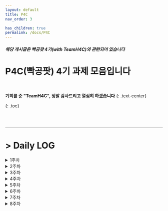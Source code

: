 ```yaml
---
layout: default
title: P4C
nav_order: 3

has_children: true
permalink: /docs/P4C
---
```


##### 해당 게시글은 빡공팟 4기(with TeamH4C)와 관련되어 있습니다

# P4C(빡공팟) 4기 과제 모음입니다
<br>

**기회를 준 "TeamH4C", 정말 감사드리고 열심히 하겠습니다**
{: .text-center}

{: .toc}

<br><br>

-----

# > Daily LOG

<details>
<summary>1주차</summary>
<div markdown="1">
## Day 1. 시작

첫 과제이고 이제 시작이라 의욕이 넘친다.  
다 해냈으면 좋겠다.

<br><br>

## Day 2

하나를 하더라도 최선을 다하자.  
개발을 구상하는 단계도 재밌는 것 같다.

<br><br>

## Day 3

HTML의 첫걸음을 떼기 시작했다.  
다음은 php이다.

<br><br>

## Day 4

php...php...php...?

<br><br>

## Day 5

그간 조금씩 쌓아온 지식들이 도움이 된다.  
느려도 재밌다.

<br><br>

## Day  6

배울수록 빨리 내껄 만들고 싶은 욕구가 든다.  

<br><br>

## Day  7

진행해야할 전체적인 틀이 보인다.  
도착해야할 섬의 윤곽이 보이기 시작한 느낌이다.

</div>
</details>

<details>
<summary>2주차</summary>
<div markdown="1">



## Day 8

개발이라는 것을 시작해보니 알겠다.  
나는 재능이 없다 ㅋㅋ..

<br><br>

## Day 9

못해서 재밌는 건지 이게 재밌는 건지  
뭔가 만들어지는게 재밌긴 하다.

<br><br>

## Day 10

만들면 만들수록 오기가 생긴다.  
만들 수 있겠지..?ㅋㅋ

<br><br>

## Day 11

디자이너는 참 대단한 사람들이구나  

<br><br>

## Day 12

띠용 x3

<br><br>

## Day 13

삽질하는 과정이 있기에 성장할 수 있다고 생각은 한다.  
그러나 의지도 꺽이는 중...

<br><br>

## Day 14

시간이 참 빠르다.  
뭐지?

</div>
</details>

<details>
<summary>3주차</summary>
<div markdown="1">

## Day 15

뇌절 1일차: 얘는 되는데 난 왜 안돼

<br><br>

## Day 16

뇌절 2일차: 진짜 안돼?

<br><br>

## Day 17

뇌절 3일차: 안되는거구나!

<br><br>

## Day 18

실패는 다음 시작의 다른 말

<br><br>

## Day 19

서울 집값이 너무 비싸..

<br><br>

</div>
</details>

<details>
<summary>4주차</summary>
<div markdown="1">

어느새 이걸 쓰고 있었던 걸 까먹어버렸당

웹 해킹에 발걸음을 떼서 신난다

</div>
</details>

<details>
<summary>5주차</summary>
<div markdown="1">

???: 살려줘 여기 잘못들어 온 것 같은데?

서울 자취가 개꿀이긴해~!

</div>
</details>


<details>
<summary>6주차</summary>
<div markdown="1">


</div>
</details>


<details>
<summary>7주차</summary>
<div markdown="1">

제발 서류 붙게 해주세요

제발 서류 붙게 해주세요

제발 서류 붙게 해주세요

</div>
</details>


<details>
<summary>8주차</summary>
<div markdown="1">

그간 쌓아온 보람이 있구마잉

</div>
</details>